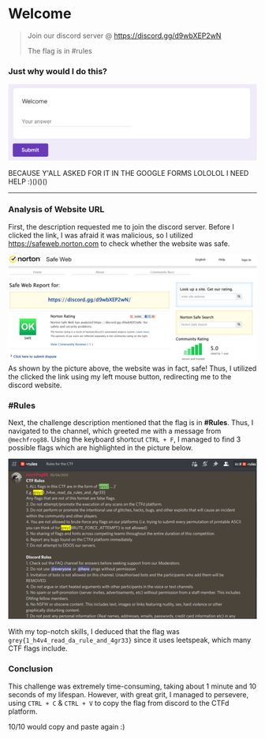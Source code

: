 # Welcome

> Join our discord server @ https://discord.gg/d9wbXEP2wN
>
> The flag is in #rules

### Just why would I do this?

![image-20220612202150286](image.png)

BECAUSE Y'ALL ASKED FOR IT IN THE GOOGLE FORMS LOLOLOL I NEED HELP :)()()()

---

### Analysis of Website URL

First, the description requested me to join the discord server. Before I clicked the link, I was afraid it was malicious, so I utilized https://safeweb.norton.com to check whether the website was safe.

![image-20220612202614799](image-20220612202614799.png)As shown by the picture above, the website was in fact, safe! Thus, I utilized the clicked the link using my left mouse button, redirecting me to the discord website.

### #Rules

Next, the challenge description mentioned that the flag is in **#Rules**. Thus, I navigated to the channel, which greeted me with a message from `@mechfrog88`. Using the keyboard shortcut `CTRL + F`, I managed to find 3 possible flags which are highlighted in the picture below.

![image-20220612203423454](image-20220612203423454.png)

With my top-notch skills, I deduced that the flag was `grey{1_h4v4_read_da_rule_and_4gr33}` since it uses leetspeak, which many CTF flags include.

### Conclusion

This challenge was extremely time-consuming, taking about 1 minute and 10 seconds of my lifespan. However, with great grit, I managed to persevere, using `CTRL + C` & `CTRL + V` to copy the flag from discord to the CTFd platform.

10/10 would copy and paste again :)